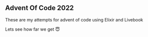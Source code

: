 ## Advent Of Code 2022

These are my attempts for advent of code using Elixir and Livebook

Lets see how far we get 😇
